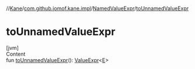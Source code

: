 //[Kane](../../index.md)/[com.github.jomof.kane.impl](../index.md)/[NamedValueExpr](index.md)/[toUnnamedValueExpr](to-unnamed-value-expr.md)



# toUnnamedValueExpr  
[jvm]  
Content  
fun [toUnnamedValueExpr](to-unnamed-value-expr.md)(): [ValueExpr](../-value-expr/index.md)<[E](index.md)>  



